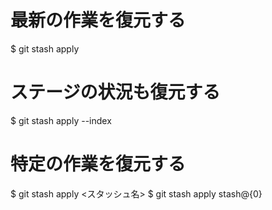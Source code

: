 # 最新の作業を復元する
$ git stash apply

# ステージの状況も復元する
$ git stash apply --index

# 特定の作業を復元する
$ git stash apply <スタッシュ名>
$ git stash apply stash@{0}